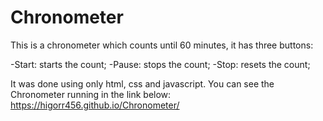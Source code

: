 # Chronometer
 
 This is a chronometer which counts until 60 minutes, it has three buttons:

 -Start: starts the count;
 -Pause: stops the count;
 -Stop: resets the count;

 It was done using only html, css and javascript.
 You can see the Chronometer running in the link below:
 https://higorr456.github.io/Chronometer/